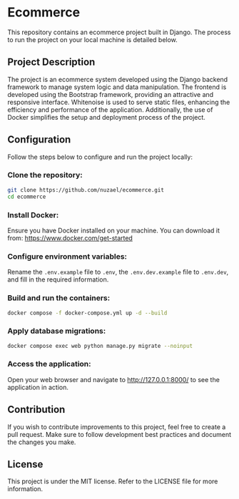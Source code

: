 # Ecommerce
This repository contains an ecommerce project built in Django. The process to run the project on your local machine is detailed below.

## Project Description
The project is an ecommerce system developed using the Django backend framework to manage system logic and data manipulation. The frontend is developed using the Bootstrap framework, providing an attractive and responsive interface. Whitenoise is used to serve static files, enhancing the efficiency and performance of the application. Additionally, the use of Docker simplifies the setup and deployment process of the project.

## Configuration
Follow the steps below to configure and run the project locally:

### Clone the repository:
```bash
git clone https://github.com/nuzael/ecommerce.git
cd ecommerce
```

### Install Docker:
Ensure you have Docker installed on your machine. You can download it from: https://www.docker.com/get-started

### Configure environment variables:
Rename the `.env.example` file to `.env`, the `.env.dev.example` file to `.env.dev`, and fill in the required information.

### Build and run the containers:
```bash
docker compose -f docker-compose.yml up -d --build
```

### Apply database migrations:
```bash
docker compose exec web python manage.py migrate --noinput
```

### Access the application:
Open your web browser and navigate to http://127.0.0.1:8000/ to see the application in action.

## Contribution
If you wish to contribute improvements to this project, feel free to create a pull request. Make sure to follow development best practices and document the changes you make.

## License
This project is under the MIT license. Refer to the LICENSE file for more information.
